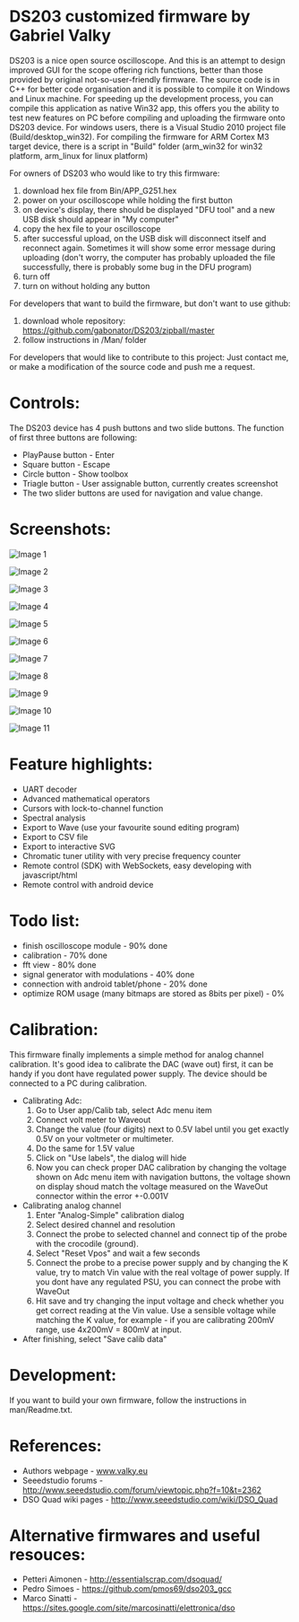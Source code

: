 ﻿DS203 customized firmware by Gabriel Valky
======================

DS203 is a nice open source oscilloscope. And this is an attempt to design improved GUI for the scope offering rich functions, better than those provided by original not-so-user-friendly firmware. The source code is in C++ for better code organisation and it is possible to compile it on Windows and Linux machine. For speeding up the development process, you can compile this application as native Win32 app, this offers you the ability to test new features on PC before compiling and uploading the firmware onto DS203 device. For windows users, there is a Visual Studio 2010 project file (Build/desktop_win32). For compiling the firmware for ARM Cortex M3 target device, there is a script in "Build" folder (arm_win32 for win32 platform, arm_linux for linux platform)

For owners of DS203 who would like to try this firmware:

1. download hex file from Bin/APP_G251.hex
2. power on your oscilloscope while holding the first button
3. on device's display, there should be displayed "DFU tool" and a new USB disk should appear in "My computer"
4. copy the hex file to your oscilloscope
5. after successful upload, on the USB disk will disconnect itself and reconnect again. Sometimes it will show some error message during uploading (don't worry, the computer has probably uploaded the file successfully, there is probably some bug in the DFU program) 
6. turn off
7. turn on without holding any button

For developers that want to build the firmware, but don't want to use github:

1. download whole repository: https://github.com/gabonator/DS203/zipball/master
2. follow instructions in /Man/ folder

For developers that would like to contribute to this project:
Just contact me, or make a modification of the source code and push me a request.

Controls:
======================
The DS203 device has 4 push buttons and two slide buttons. The function of first three buttons are following:

- PlayPause button - Enter
- Square button - Escape
- Circle button - Show toolbox
- Triagle button - User assignable button, currently creates screenshot
- The two slider buttons are used for navigation and value change.

Screenshots:
======================
![Image 1](/gabonator/DS203/raw/master/Man/Screenshot/uart_decoder_1.png)

![Image 2](/gabonator/DS203/raw/master/Man/Screenshot/midi.png)

![Image 3](/gabonator/DS203/raw/master/Man/Screenshot/cursor.png)
           
![Image 4](/gabonator/DS203/raw/master/Man/Screenshot/waveman_meas.png)

![Image 5](/gabonator/DS203/raw/master/Man/Screenshot/spectrum.png)

![Image 6](/gabonator/DS203/raw/master/Man/Screenshot/about.png)

![Image 7](/gabonator/DS203/raw/master/Man/Screenshot/calibration.png)

![Image 8](/gabonator/DS203/raw/master/Man/Screenshot/svgexport.png)

![Image 9](/gabonator/DS203/raw/master/Man/Screenshot/wave_export_ac.png)

![Image 10](/gabonator/DS203/raw/master/Man/Screenshot/tuner.png)

![Image 11](/gabonator/DS203/raw/master/Man/Screenshot/android.jpg)


Feature highlights:
======================

- UART decoder
- Advanced mathematical operators
- Cursors with lock-to-channel function
- Spectral analysis
- Export to Wave (use your favourite sound editing program)
- Export to CSV file
- Export to interactive SVG
- Chromatic tuner utility with very precise frequency counter
- Remote control (SDK) with WebSockets, easy developing with javascript/html
- Remote control with android device

Todo list:
======================
- finish oscilloscope module - 90% done
- calibration - 70% done
- fft view - 80% done
- signal generator with modulations - 40% done
- connection with android tablet/phone - 20% done
- optimize ROM usage (many bitmaps are stored as 8bits per pixel) - 0%

Calibration:
======================

This firmware finally implements a simple method for analog channel calibration.  It's good idea to calibrate the DAC (wave out) first, it can be handy if you dont have regulated power supply. The device should be connected to a PC during calibration.
 - Calibrating Adc: 
   1. Go to User app/Calib tab, select Adc menu item
   2. Connect volt meter to Waveout
   3. Change the value (four digits) next to 0.5V label until you get exactly 0.5V on your voltmeter or multimeter.
   4. Do the same for 1.5V value
   5. Click on "Use labels", the dialog will hide
   6. Now you can check proper DAC calibration by changing the voltage shown on Adc menu item with navigation buttons, the voltage shown on display shoud match the voltage measured on the WaveOut connector within the error +-0.001V
 - Calibrating analog channel
   1. Enter "Analog-Simple" calibration dialog
   2. Select desired channel and resolution
   3. Connect the probe to selected channel and connect tip of the probe with the crocodile (ground).
   4. Select "Reset Vpos" and wait a few seconds
   5. Connect the probe to a precise power supply and by changing the K value, try to match Vin value with the real voltage of power supply. If you dont have any regulated PSU, you can connect the probe with WaveOut 
   6. Hit save and try changing the input voltage and check whether you get correct reading at the Vin value. Use a sensible voltage while matching the K value, for example - if you are calibrating 200mV range, use 4x200mV = 800mV at input.
 - After finishing, select "Save calib data"

Development:
======================

If you want to build your own firmware, follow the instructions in man/Readme.txt.

References:
======================

- Authors webpage - www.valky.eu
- Seeedstudio forums - http://www.seeedstudio.com/forum/viewtopic.php?f=10&t=2362
- DSO Quad wiki pages - http://www.seeedstudio.com/wiki/DSO_Quad

Alternative firmwares and useful resouces:
======================

 - Petteri Aimonen - http://essentialscrap.com/dsoquad/
 - Pedro Simoes - https://github.com/pmos69/dso203_gcc
 - Marco Sinatti - https://sites.google.com/site/marcosinatti/elettronica/dso

